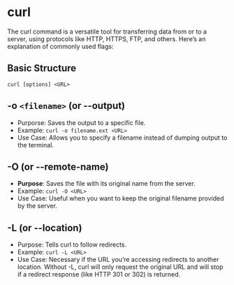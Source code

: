 
# curl

The curl command is a versatile tool for transferring data from or to a server, using protocols like HTTP, HTTPS, FTP, and others. Here’s an explanation of commonly used flags:

## Basic Structure
`curl [options] <URL>`

## -o `<filename>` (or --output)
- Purporse: Saves the output to a specific file.
- Example: `curl -o filename.ext <URL>`
- Use Case: Allows you to specify a filename instead of dumping output to the terminal.


## -O (or --remote-name)
- **Purpose**: Saves the file with its original name from the server.
- Example: `curl -O <URL>`
- Use Case: Useful when you want to keep the original filename provided by the server.

## -L (or --location)
- Purpose: Tells curl to follow redirects.
- Example: `curl -L <URL>`
- Use Case: Necessary if the URL you’re accessing redirects to another location. Without -L, curl will only request the original URL and will stop if a redirect response (like HTTP 301 or 302) is returned.




